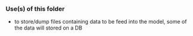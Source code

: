 

### Use(s) of this folder
  - to store/dump files containing data to be feed into the model, some of the data will stored on a DB


          
     